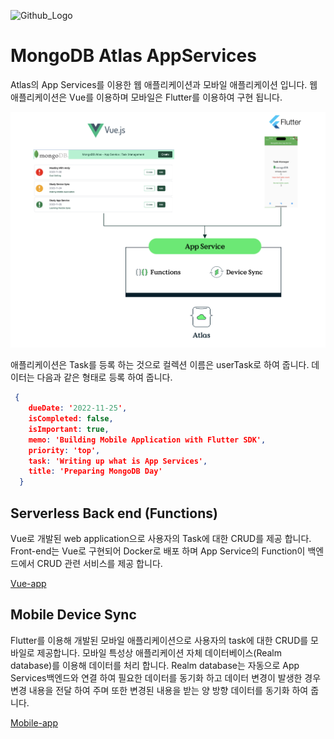 <img src="https://companieslogo.com/img/orig/MDB_BIG-ad812c6c.png?t=1648915248" width="50%" title="Github_Logo"/> <br>

# MongoDB Atlas AppServices
Atlas의 App Services를 이용한 웹 애플리케이션과 모바일 애플리케이션 입니다.
웹애플리케이션은 Vue를 이용하며 모바일은 Flutter를 이용하여 구현 됩니다.

![Architecture](/images/image01.png)

애플리케이션은 Task를 등록 하는 것으로 컬렉션 이름은 userTask로 하여 줍니다.
데이터는 다음과 같은 형태로 등록 하여 줍니다.

````json
 {
    dueDate: '2022-11-25',
    isCompleted: false,
    isImportant: true,
    memo: 'Building Mobile Application with Flutter SDK',
    priority: 'top',
    task: 'Writing up what is App Services',
    title: 'Preparing MongoDB Day'
  }
````

## Serverless Back end (Functions)
Vue로 개발된 web application으로 사용자의 Task에 대한 CRUD를 제공 합니다. Front-end는 Vue로 구현되어 Docker로  배포 하며 App Service의 Function이 백엔드에서 CRUD 관련 서비스를 제공 합니다.    


[Vue-app](https://github.com/MongoDBAtlas/AppServices/tree/main/vue-app)

## Mobile Device Sync
Flutter를 이용해 개발된 모바일 애플리케이션으로 사용자의 task에 대한 CRUD를 모바일로 제공합니다. 모바일 특성상 애플리케이션 자체 데이터베이스(Realm database)를 이용해 데이터를 처리 합니다. Realm database는 자동으로 App Services백엔드와 연결 하여 필요한 데이터를 동기화 하고 데이터 변경이 발생한 경우 변경 내용을 전달 하여 주며 또한 변경된 내용을 받는 양 방향 데이터를 동기화 하여 줍니다.    


[Mobile-app](https://github.com/MongoDBAtlas/AppServices/tree/main/mobile-app)